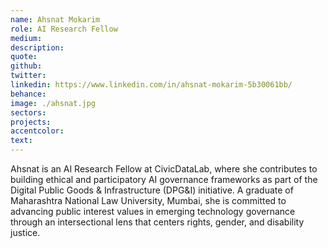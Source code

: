 ```yaml
---
name: Ahsnat Mokarim
role: AI Research Fellow
medium: 
description:
quote:
github: 
twitter: 
linkedin: https://www.linkedin.com/in/ahsnat-mokarim-5b30061bb/
behance:
image: ./ahsnat.jpg
sectors: 
projects: 
accentcolor:
text:
---
```


Ahsnat is an AI Research Fellow at CivicDataLab, where she contributes to building ethical and participatory AI governance frameworks as part of the Digital Public Goods & Infrastructure (DPG&I) initiative. A graduate of Maharashtra National Law University, Mumbai, she is committed to advancing public interest values in emerging technology governance through an intersectional lens that centers rights, gender, and disability justice.
